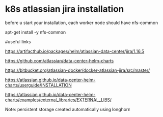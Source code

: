 # k8s atlassian jira installation
before u start your installation, each worker node should have nfs-common

apt-get install -y nfs-common


#useful links

https://artifacthub.io/packages/helm/atlassian-data-center/jira/1.16.5 

https://github.com/atlassian/data-center-helm-charts 

https://bitbucket.org/atlassian-docker/docker-atlassian-jira/src/master/


https://atlassian.github.io/data-center-helm-charts/userguide/INSTALLATION

https://atlassian.github.io/data-center-helm-charts/examples/external_libraries/EXTERNAL_LIBS/ 




Note: persistent storage created automatically using longhorn
